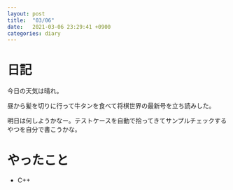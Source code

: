 ```yaml
---
layout: post
title:  "03/06"
date:   2021-03-06 23:29:41 +0900
categories: diary
---
```

# 日記

今日の天気は晴れ。

昼から髪を切りに行って牛タンを食べて将棋世界の最新号を立ち読みした。

明日は何しようかなー。テストケースを自動で拾ってきてサンプルチェックするやつを自分で書こうかな。

# やったこと

- C++